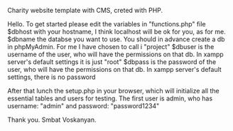 Charity website template with CMS, creted with PHP.

Hello.
To get started please edit the variables in "functions.php" file 
	$dbhost with your hostname, I think localhost will be ok for you, as for me.
  	$dbname  the databse you want to use. You should in advance create a db in phpMyAdmin. For me I have chosen to call i "project" 
  	$dbuser  is the username of the user, who will have the permissions on that db. In xampp server's default settings it is just "root"
  	$dbpass  is the password of the user, who will have the permissions on that db. In xampp server's default settings, there is no password

After that lunch the setup.php in your browser, which will initialize all the essential tables and users for testing.
	The first user is admin, who has username: "admin" and password: "password1234"

Thank you.
Smbat Voskanyan.
